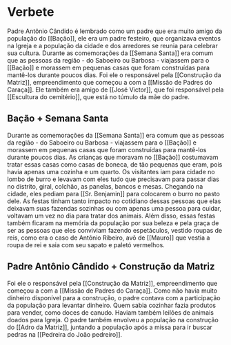 # Verbete
Padre Antônio Cândido é lembrado como um padre que era muito amigo da população do [[Bação]], ele era um padre festeiro, que organizava eventos na Igreja e a população da cidade e dos arredores se reunia para celebrar sua cultura. Durante as comemorações da [[Semana Santa]] era comum que as pessoas da região - do Saboeiro ou Barbosa -  viajassem para o [[Bação]] e morassem em pequenas casas que foram construídas para mantê-los durante poucos dias.  Foi ele o responsável pela [[Construção da Matriz]], empreendimento que começou a com a [[Missão de Padres do Caraça]]. Ele também era amigo de [[José Victor]], que foi responsável pela [[Escultura do cemitério]], que está no túmulo da mãe do padre. 

## Bação + Semana Santa 
Durante as comemorações da [[Semana Santa]] era comum que as pessoas da região - do Saboeiro ou Barbosa -  viajassem para o [[Bação]] e morassem em pequenas casas que foram construídas para mantê-los durante poucos dias. As crianças que moravam no [[Bação]] costumavam tratar essas casas como casas de boneca, de tão pequenas que eram, pois  havia apenas uma cozinha e um quarto. Os visitantes iam para cidade no lombo de burro e levavam com eles tudo que precisavam para passar dias no distrito, giral, colchão, as panelas, bancos e mesas. Chegando na cidade, eles pediam para [[Sr. Benjamin]] para colocarem o burro no pasto dele. As festas tinham tanto impacto no cotidiano dessas pessoas que elas deixavam suas fazendas sozinhas ou com apenas uma pessoa para cuidar, voltavam um vez no dia para tratar dos animais. Além disso, essas festas também ficaram na memória da população por sua beleza e pela graça de ser as pessoas que eles conviviam fazendo espetáculos, vestido roupas de reis, como era o caso de Antônio Ribeiro, avô de [[Mauro]] que vestia a roupa de rei e saia com seu sapato e paletó vermelhos. 
## Padre Antônio Cândido + Construção da Matriz
Foi ele o responsável pela [[Construção da Matriz]], empreendimento que começou a com a [[Missão de Padres do Caraça]].  Como não havia muito dinheiro disponível para a construção, o padre contava com a participação da população para levantar dinheiro. Quem sabia cozinhar fazia produtos para vender, como doces de canudo. Haviam também leilões de animais doados para Igreja. O padre também envolveu a população na construção do [[Adro da Matriz]], juntando a população após a missa para ir buscar pedras na [[Pedreira do João pedreiro]]. 
